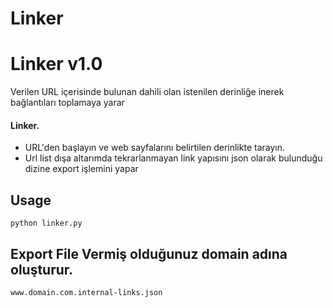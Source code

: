 # Linker
Linker v1.0
=======
Verilen URL içerisinde bulunan dahili olan istenilen derinliğe inerek bağlantıları toplamaya yarar
#### Linker.  
* URL'den başlayın ve web sayfalarını belirtilen derinlikte tarayın. 
* Url list dışa altarımda tekrarlanmayan link yapısını json olarak bulunduğu dizine export işlemini yapar

Usage
-------------
```shell
python linker.py 
```
Export File
Vermiş olduğunuz domain adına oluşturur.
-------------
```shell
www.domain.com.internal-links.json
```


